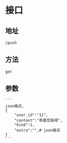 # 接口

## 地址

	/push

## 方法

	get

## 参数

	```
	json格式，
	{
		"user_id":"11",
		"content":"恭喜您获得",
		"kind":1,
		"extra":"",# json格式
	}
	```
